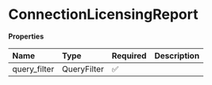 # ConnectionLicensingReport

**Properties**

| Name         | Type        | Required | Description |
| :----------- | :---------- | :------- | :---------- |
| query_filter | QueryFilter | ✅       |             |

